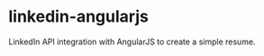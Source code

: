 linkedin-angularjs
==================

LinkedIn API integration with AngularJS to create a simple resume.
